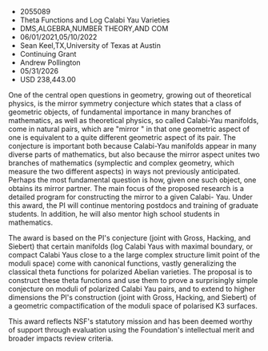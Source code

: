 
* 2055089
* Theta Functions and Log Calabi Yau Varieties
* DMS,ALGEBRA,NUMBER THEORY,AND COM
* 06/01/2021,05/10/2022
* Sean Keel,TX,University of Texas at Austin
* Continuing Grant
* Andrew Pollington
* 05/31/2026
* USD 238,443.00

One of the central open questions in geometry, growing out of theoretical
physics, is the mirror symmetry conjecture which states that a class of
geometric objects, of fundamental importance in many branches of mathematics, as
well as theoretical physics, so called Calabi-Yau manifolds, come in natural
pairs, which are "mirror " in that one geometric aspect of one is equivalent to
a quite different geometric aspect of its pair. The conjecture is important both
because Calabi-Yau manifolds appear in many diverse parts of mathematics, but
also because the mirror aspect unites two branches of mathematics (symplectic
and complex geometry, which measure the two different aspects) in ways not
previously anticipated. Perhaps the most fundamental question is how, given one
such object, one obtains its mirror partner. The main focus of the proposed
research is a detailed program for constructing the mirror to a given Calabi-
Yau. Under this award, the PI will continue mentoring postdocs and training of
graduate students. In addition, he will also mentor high school students in
mathematics.

The award is based on the PI's conjecture (joint with Gross, Hacking, and
Siebert) that certain manifolds (log Calabi Yaus with maximal boundary, or
compact Calabi Yaus close to a the large complex structure limit point of the
moduli space) come with canonical functions, vastly generalizing the classical
theta functions for polarized Abelian varieties. The proposal is to construct
these theta functions and use them to prove a surprisingly simple conjecture on
moduli of polarized Calabi Yau pairs, and to extend to higher dimensions the
PI's construction (joint with Gross, Hacking, and Siebert) of a geometric
compactification of the moduli space of polarised K3 surfaces.

This award reflects NSF's statutory mission and has been deemed worthy of
support through evaluation using the Foundation's intellectual merit and broader
impacts review criteria.
